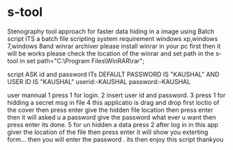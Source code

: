 # s-tool
Stenography tool approach for faster data hiding in a image using Batch script
ITS a batch file scripting 
system requirement windows xp,windows 7,windows 8and winrar archiver
please install winrar in your pc first then it will be works
please check the location of the winrar and set path in the s-tool in
set path="C:\Program Files\WinRAR\rar";

script ASK id and password ITs DEFAULT PASSWORD IS "KAUSHAL" AND USER ID IS "KAUSHAL" 
userid:-KAUSHAL
password:-KAUSHAL

user mannual
1 press 1 for login.
2 insert user id and password.
3 press 1 for hidding a secret msg in file
4 this applicatio is drag and drop first loctio of the cover then press enter
	give the hidden file location then press enter then it will asked u a 	password give the password what ever u want then press enter 
	its done.
5 for un hidden a data press 2 after log in in this app 
	giver the location of the file then press enter it will show you exterting form... then you will enter the password .
its then enjoy this script thankyou 

